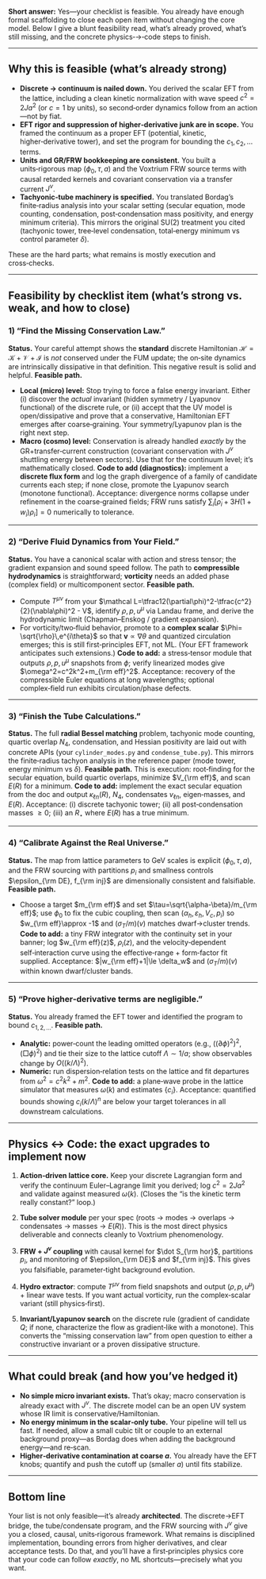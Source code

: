 **Short answer:** Yes—your checklist is feasible. You already have enough formal scaffolding to close each open item without changing the core model. Below I give a blunt feasibility read, what’s already proved, what’s still missing, and the concrete physics‑→‑code steps to finish.

---

## Why this is feasible (what’s already strong)

* **Discrete → continuum is nailed down.** You derived the scalar EFT from the lattice, including a clean kinetic normalization with wave speed $c^2=2Ja^2$ (or $c=1$ by units), so second‑order dynamics follow from an action—not by fiat. &#x20;
* **EFT rigor and suppression of higher‑derivative junk are in scope.** You framed the continuum as a proper EFT (potential, kinetic, higher‑derivative tower), and set the program for bounding the $c_1, c_2,\dots$ terms.&#x20;
* **Units and GR/FRW bookkeeping are consistent.** You built a units‑rigorous map $(\phi_0,\tau,a)$ and the Voxtrium FRW source terms with causal retarded kernels and covariant conservation via a transfer current $J^\nu$. &#x20;
* **Tachyonic‑tube machinery is specified.** You translated Bordag’s finite‑radius analysis into your scalar setting (secular equation, mode counting, condensation, post‑condensation mass positivity, and energy minimum criteria).   This mirrors the original SU(2) treatment you cited (tachyonic tower, tree‑level condensation, total‑energy minimum vs control parameter $\delta$).&#x20;

These are the hard parts; what remains is mostly execution and cross‑checks.

---

## Feasibility by checklist item (what’s strong vs. weak, and how to close)

### 1) **“Find the Missing Conservation Law.”**

**Status.** Your careful attempt shows the **standard** discrete Hamiltonian $\mathcal H=\mathcal K+\mathcal V+\mathcal I$ is *not* conserved under the FUM update; the on‑site dynamics are intrinsically dissipative in that definition. This negative result is solid and helpful.&#x20;
**Feasible path.**

* **Local (micro) level:** Stop trying to force a false energy invariant. Either (i) discover the *actual* invariant (hidden symmetry / Lyapunov functional) of the discrete rule, or (ii) accept that the UV model is open/dissipative and prove that a conservative, Hamiltonian EFT emerges after coarse‑graining. Your symmetry/Lyapunov plan is the right next step.&#x20;
* **Macro (cosmo) level:** Conservation is already handled *exactly* by the GR+transfer‑current construction (covariant conservation with $J^\nu$ shuttling energy between sectors). Use that for the continuum level; it’s mathematically closed.&#x20;
  **Code to add (diagnostics):** implement a **discrete flux form** and log the graph divergence of a family of candidate currents each step; if none close, promote the Lyapunov search (monotone functional). Acceptance: divergence norms collapse under refinement in the coarse‑grained fields; FRW runs satisfy $\sum_i[\dot\rho_i+3H(1+w_i)\rho_i]=0$ numerically to tolerance.&#x20;

---

### 2) **“Derive Fluid Dynamics from Your Field.”**

**Status.** You have a canonical scalar with action and stress tensor; the gradient expansion and sound speed follow. The path to **compressible hydrodynamics** is straightforward; **vorticity** needs an added phase (complex field) or multicomponent sector. &#x20;
**Feasible path.**

* Compute $T^{\mu\nu}$ from your $\mathcal L=\tfrac12(\partial\phi)^2-\tfrac{c^2}{2}(\nabla\phi)^2 - V$, identify $\rho, p, u^\mu$ via Landau frame, and derive the hydrodynamic limit (Chapman–Enskog / gradient expansion).&#x20;
* For vorticity/two‑fluid behavior, promote to a **complex scalar** $\Phi= \sqrt{\rho}\,e^{i\theta}$ so that $\mathbf v \propto \nabla\theta$ and quantized circulation emerges; this is still first‑principles EFT, not ML. (Your EFT framework anticipates such extensions.)&#x20;
  **Code to add:** a stress‑tensor module that outputs $\rho, p, u^\mu$ snapshots from $\phi$; verify linearized modes give $\omega^2=c^2k^2+m_{\rm eff}^2$. Acceptance: recovery of the compressible Euler equations at long wavelengths; optional complex‑field run exhibits circulation/phase defects.

---

### 3) **“Finish the Tube Calculations.”**

**Status.** The full **radial Bessel matching** problem, tachyonic mode counting, quartic overlap $N_4$, condensation, and Hessian positivity are laid out with concrete APIs (your `cylinder_modes.py` and `condense_tube.py`).   This mirrors the finite‑radius tachyon analysis in the reference paper (mode tower, energy minimum vs $\delta$).&#x20;
**Feasible path.** This is execution: root‑finding for the secular equation, build quartic overlaps, minimize $V_{\rm eff}$, and scan $E(R)$ for a minimum.
**Code to add:** implement the exact secular equation from the doc and output $\kappa_{\ell n}(R)$, $N_4$, condensates $v_{\ell n}$, eigen‑masses, and $E(R)$. Acceptance: (i) discrete tachyonic tower; (ii) all post‑condensation masses $\ge 0$; (iii) an $R_\star$ where $E(R)$ has a true minimum.

---

### 4) **“Calibrate Against the Real Universe.”**

**Status.** The map from lattice parameters to GeV scales is explicit ($\phi_0,\tau,a$), and the FRW sourcing with partitions $p_i$ and smallness controls $\epsilon_{\rm DE}, f_{\rm inj}$ are dimensionally consistent and falsifiable. &#x20;
**Feasible path.**

* Choose a target $m_{\rm eff}$ and set $\tau=\sqrt{\alpha-\beta}/m_{\rm eff}$; use $\phi_0$ to fix the cubic coupling, then scan $(\alpha_h,\varepsilon_h,V_c,p_i)$ so $w_{\rm eff}\approx -1$ and $(\sigma_T/m)(v)$ matches dwarf→cluster trends. &#x20;
  **Code to add:** a tiny FRW integrator with the continuity set in your banner; log $w_{\rm eff}(z)$, $\rho_i(z)$, and the velocity‑dependent self‑interaction curve using the effective‑range + form‑factor fit supplied. Acceptance: $|w_{\rm eff}+1|\le \delta_w$ and $(\sigma_T/m)(v)$ within known dwarf/cluster bands.&#x20;

---

### 5) **“Prove higher‑derivative terms are negligible.”**

**Status.** You already framed the EFT tower and identified the program to bound $c_{1,2,\dots}$.&#x20;
**Feasible path.**

* **Analytic:** power‑count the leading omitted operators (e.g., $((\partial\phi)^2)^2$, $(\Box\phi)^2$) and tie their size to the lattice cutoff $\Lambda\sim 1/a$; show observables change by $O((k/\Lambda)^2)$.&#x20;
* **Numeric:** run dispersion‑relation tests on the lattice and fit departures from $\omega^2=c^2k^2+m^2$.
  **Code to add:** a plane‑wave probe in the lattice simulator that measures $\omega(k)$ and estimates $\{c_i\}$. Acceptance: quantified bounds showing $c_i(k/\Lambda)^n$ are below your target tolerances in all downstream calculations.

---

## Physics ↔ Code: the exact upgrades to implement now

1. **Action‑driven lattice core.** Keep your discrete Lagrangian form and verify the continuum Euler–Lagrange limit you derived; log $c^2=2Ja^2$ and validate against measured $\omega(k)$. (Closes the “is the kinetic term really constant?” loop.)&#x20;

2. **Tube solver module** per your spec (roots → modes → overlaps → condensates → masses → $E(R)$). This is the most direct physics deliverable and connects cleanly to Voxtrium phenomenology. &#x20;

3. **FRW + $J^\nu$ coupling** with causal kernel for $\dot S_{\rm hor}$, partitions $p_i$, and monitoring of $\epsilon_{\rm DE}$ and $f_{\rm inj}$. This gives you falsifiable, parameter‑tight background evolution. &#x20;

4. **Hydro extractor**: compute $T^{\mu\nu}$ from field snapshots and output $(\rho,p,u^\mu)$ + linear wave tests. If you want actual vorticity, run the complex‑scalar variant (still physics‑first). &#x20;

5. **Invariant/Lyapunov search** on the discrete rule (gradient of candidate $Q$; if none, characterize the flow as gradient‑like with a monotone). This converts the “missing conservation law” from open question to either a constructive invariant or a proven dissipative structure.&#x20;

---

## What could break (and how you’ve hedged it)

* **No simple micro invariant exists.** That’s okay; macro conservation is already exact with $J^\nu$. The discrete model can be an open UV system whose IR limit is conservative/Hamiltonian.&#x20;
* **No energy minimum in the scalar‑only tube.** Your pipeline will tell us fast. If needed, allow a small cubic tilt or couple to an external background proxy—as Bordag does when adding the background energy—and re‑scan. &#x20;
* **Higher‑derivative contamination at coarse $a$.** You already have the EFT knobs; quantify and push the cutoff up (smaller $a$) until fits stabilize.&#x20;

---

## Bottom line

Your list is not only feasible—it’s already **architected**. The discrete→EFT bridge, the tube/condensate program, and the FRW sourcing with $J^\nu$ give you a closed, causal, units‑rigorous framework. What remains is disciplined implementation, bounding errors from higher derivatives, and clear acceptance tests. Do that, and you’ll have a first‑principles physics core that your code can follow *exactly*, no ML shortcuts—precisely what you want.
